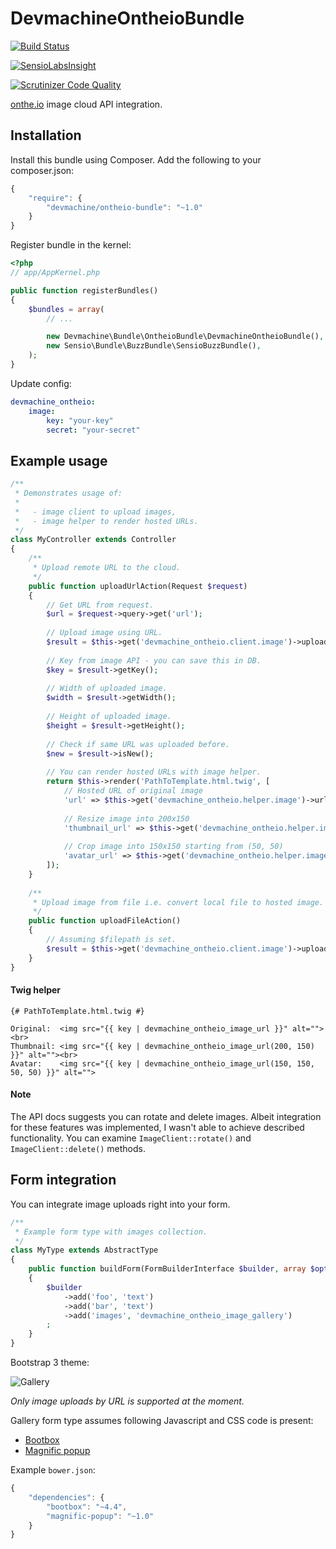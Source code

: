 # DevmachineOntheioBundle

[![Build Status](https://travis-ci.org/dev-machine/DevmachineOntheioBundle.svg?branch=master)](https://travis-ci.org/dev-machine/DevmachineOntheioBundle)

[![SensioLabsInsight](https://insight.sensiolabs.com/projects/f69b2da6-d4ef-4263-a0e0-047ae3c0491e/mini.png)](https://insight.sensiolabs.com/projects/f69b2da6-d4ef-4263-a0e0-047ae3c0491e)

[![Scrutinizer Code Quality](https://scrutinizer-ci.com/g/dev-machine/DevmachineOntheioBundle/badges/quality-score.png?b=master)](https://scrutinizer-ci.com/g/dev-machine/DevmachineOntheioBundle/?branch=master)

[onthe.io](https://i.onthe.io) image cloud API integration.

## Installation

Install this bundle using Composer. Add the following to your composer.json:

```javascript
{
    "require": {
        "devmachine/ontheio-bundle": "~1.0"
    }
}
```

Register bundle in the kernel:

```php
<?php
// app/AppKernel.php

public function registerBundles()
{
    $bundles = array(
        // ...

        new Devmachine\Bundle\OntheioBundle\DevmachineOntheioBundle(),
        new Sensio\Bundle\BuzzBundle\SensioBuzzBundle(),
    );
}
```

Update config:

```yaml
devmachine_ontheio:
    image:
        key: "your-key"
        secret: "your-secret"
```

## Example usage

```php
/**
 * Demonstrates usage of:
 *
 *   - image client to upload images,
 *   - image helper to render hosted URLs.
 */
class MyController extends Controller
{
    /**
     * Upload remote URL to the cloud.
     */
    public function uploadUrlAction(Request $request)
    {
        // Get URL from request.
        $url = $request->query->get('url');
    
        // Upload image using URL.
        $result = $this->get('devmachine_ontheio.client.image')->uploadByUrl($url);
        
        // Key from image API - you can save this in DB.
        $key = $result->getKey();
        
        // Width of uploaded image.
        $width = $result->getWidth();
        
        // Height of uploaded image.
        $height = $result->getHeight();
        
        // Check if same URL was uploaded before.
        $new = $result->isNew();
        
        // You can render hosted URLs with image helper.
        return $this->render('PathToTemplate.html.twig', [
            // Hosted URL of original image
            'url' => $this->get('devmachine_ontheio.helper.image')->url($key),
            
            // Resize image into 200x150
            'thumbnail_url' => $this->get('devmachine_ontheio.helper.image')->resizeUrl($key, 200, 150),
            
            // Crop image into 150x150 starting from (50, 50)
            'avatar_url' => $this->get('devmachine_ontheio.helper.image')->cropUrl($key, 150, 150, 50, 50),
        ]);
    }
    
    /**
     * Upload image from file i.e. convert local file to hosted image.
     */
    public function uploadFileAction()
    {
        // Assuming $filepath is set.
        $result = $this->get('devmachine_ontheio.client.image')->uploadByFile($filepath);
    }
}
```

#### Twig helper

```twig
{# PathToTemplate.html.twig #}

Original:  <img src="{{ key | devmachine_ontheio_image_url }}" alt=""><br>
Thumbnail: <img src="{{ key | devmachine_ontheio_image_url(200, 150) }}" alt=""><br>
Avatar:    <img src="{{ key | devmachine_ontheio_image_url(150, 150, 50, 50) }}" alt="">
```

#### Note

The API docs suggests you can rotate and delete images. Albeit integration for these features was implemented, I wasn't able to achieve described functionality. You can examine `ImageClient::rotate()` and `ImageClient::delete()` methods.

## Form integration

You can integrate image uploads right into your form.

```php
/**
 * Example form type with images collection.
 */
class MyType extends AbstractType
{
    public function buildForm(FormBuilderInterface $builder, array $options)
    {
        $builder
            ->add('foo', 'text')
            ->add('bar', 'text')
            ->add('images', 'devmachine_ontheio_image_gallery')
        ;
    }
}
```

Bootstrap 3 theme:

![Gallery](https://raw.githubusercontent.com/dev-machine/DevmachineOntheioBundle/master/Resources/doc/gallery.jpg)

_Only image uploads by URL is supported at the moment._

Gallery form type assumes following Javascript and CSS code is present:

 - [Bootbox](http://bootboxjs.com)
 - [Magnific popup](http://dimsemenov.com/plugins/magnific-popup)

Example `bower.json`:

```javascript
{
    "dependencies": {
        "bootbox": "~4.4",
        "magnific-popup": "~1.0"
    }
}
```
